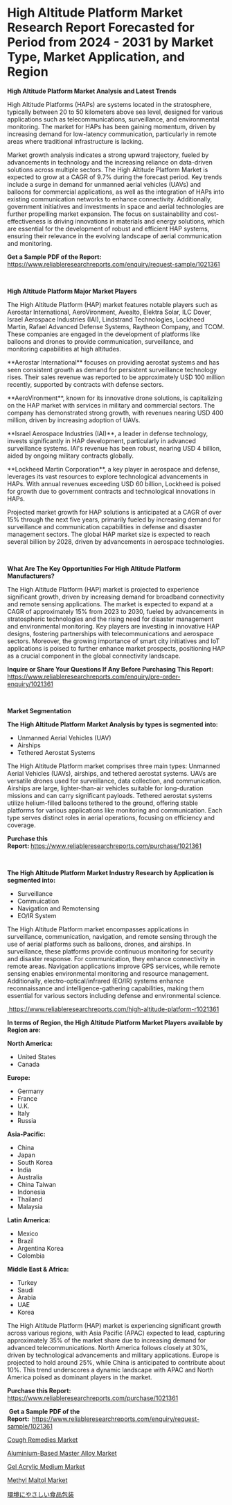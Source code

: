 <p><h1>High Altitude Platform Market Research Report Forecasted for Period from 2024 -  2031 by Market Type, Market Application, and Region</h1></p><p><strong>High Altitude Platform Market Analysis and Latest Trends</strong></p>
<p><p>High Altitude Platforms (HAPs) are systems located in the stratosphere, typically between 20 to 50 kilometers above sea level, designed for various applications such as telecommunications, surveillance, and environmental monitoring. The market for HAPs has been gaining momentum, driven by increasing demand for low-latency communication, particularly in remote areas where traditional infrastructure is lacking. </p><p>Market growth analysis indicates a strong upward trajectory, fueled by advancements in technology and the increasing reliance on data-driven solutions across multiple sectors. The High Altitude Platform Market is expected to grow at a CAGR of 9.7% during the forecast period. Key trends include a surge in demand for unmanned aerial vehicles (UAVs) and balloons for commercial applications, as well as the integration of HAPs into existing communication networks to enhance connectivity. Additionally, government initiatives and investments in space and aerial technologies are further propelling market expansion. The focus on sustainability and cost-effectiveness is driving innovations in materials and energy solutions, which are essential for the development of robust and efficient HAP systems, ensuring their relevance in the evolving landscape of aerial communication and monitoring.</p></p>
<p><strong>Get a Sample PDF of the Report:&nbsp;</strong> <a href="https://www.reliableresearchreports.com/enquiry/request-sample/1021361">https://www.reliableresearchreports.com/enquiry/request-sample/1021361</a></p>
<p>&nbsp;</p>
<p><strong>High Altitude Platform Major Market Players</strong></p>
<p><p>The High Altitude Platform (HAP) market features notable players such as Aerostar International, AeroVironment, Avealto, Elektra Solar, ILC Dover, Israel Aerospace Industries (IAI), Lindstrand Technologies, Lockheed Martin, Rafael Advanced Defense Systems, Raytheon Company, and TCOM. These companies are engaged in the development of platforms like balloons and drones to provide communication, surveillance, and monitoring capabilities at high altitudes.</p><p>**Aerostar International** focuses on providing aerostat systems and has seen consistent growth as demand for persistent surveillance technology rises. Their sales revenue was reported to be approximately USD 100 million recently, supported by contracts with defense sectors.</p><p>**AeroVironment**, known for its innovative drone solutions, is capitalizing on the HAP market with services in military and commercial sectors. The company has demonstrated strong growth, with revenues nearing USD 400 million, driven by increasing adoption of UAVs.</p><p>**Israel Aerospace Industries (IAI)**, a leader in defense technology, invests significantly in HAP development, particularly in advanced surveillance systems. IAI's revenue has been robust, nearing USD 4 billion, aided by ongoing military contracts globally.</p><p>**Lockheed Martin Corporation**, a key player in aerospace and defense, leverages its vast resources to explore technological advancements in HAPs. With annual revenues exceeding USD 60 billion, Lockheed is poised for growth due to government contracts and technological innovations in HAPs.</p><p>Projected market growth for HAP solutions is anticipated at a CAGR of over 15% through the next five years, primarily fueled by increasing demand for surveillance and communication capabilities in defense and disaster management sectors. The global HAP market size is expected to reach several billion by 2028, driven by advancements in aerospace technologies.</p></p>
<p>&nbsp;</p>
<p><strong>What Are The Key Opportunities For High Altitude Platform Manufacturers?</strong></p>
<p><p>The High Altitude Platform (HAP) market is projected to experience significant growth, driven by increasing demand for broadband connectivity and remote sensing applications. The market is expected to expand at a CAGR of approximately 15% from 2023 to 2030, fueled by advancements in stratospheric technologies and the rising need for disaster management and environmental monitoring. Key players are investing in innovative HAP designs, fostering partnerships with telecommunications and aerospace sectors. Moreover, the growing importance of smart city initiatives and IoT applications is poised to further enhance market prospects, positioning HAP as a crucial component in the global connectivity landscape.</p></p>
<p><strong>Inquire or Share Your Questions If Any Before Purchasing This Report:</strong> <a href="https://www.reliableresearchreports.com/enquiry/pre-order-enquiry/1021361">https://www.reliableresearchreports.com/enquiry/pre-order-enquiry/1021361</a></p>
<p>&nbsp;</p>
<p><strong>Market Segmentation</strong></p>
<p><strong>The High Altitude Platform Market Analysis by types is segmented into:</strong></p>
<p><ul><li>Unmanned Aerial Vehicles (UAV)</li><li>Airships</li><li>Tethered Aerostat Systems</li></ul></p>
<p><p>The High Altitude Platform market comprises three main types: Unmanned Aerial Vehicles (UAVs), airships, and tethered aerostat systems. UAVs are versatile drones used for surveillance, data collection, and communication. Airships are large, lighter-than-air vehicles suitable for long-duration missions and can carry significant payloads. Tethered aerostat systems utilize helium-filled balloons tethered to the ground, offering stable platforms for various applications like monitoring and communication. Each type serves distinct roles in aerial operations, focusing on efficiency and coverage.</p></p>
<p><strong>Purchase this Report:&nbsp;</strong><a href="https://www.reliableresearchreports.com/purchase/1021361">https://www.reliableresearchreports.com/purchase/1021361</a></p>
<p>&nbsp;</p>
<p><strong>The High Altitude Platform Market Industry Research by Application is segmented into:</strong></p>
<p><ul><li>Surveillance</li><li>Commuication</li><li>Navigation and Remotensing</li><li>EO/IR System</li></ul></p>
<p><p>The High Altitude Platform market encompasses applications in surveillance, communication, navigation, and remote sensing through the use of aerial platforms such as balloons, drones, and airships. In surveillance, these platforms provide continuous monitoring for security and disaster response. For communication, they enhance connectivity in remote areas. Navigation applications improve GPS services, while remote sensing enables environmental monitoring and resource management. Additionally, electro-optical/infrared (EO/IR) systems enhance reconnaissance and intelligence-gathering capabilities, making them essential for various sectors including defense and environmental science.</p></p>
<p><a href="https://www.reliableresearchreports.com/high-altitude-platform-r1021361">&nbsp;https://www.reliableresearchreports.com/high-altitude-platform-r1021361</a></p>
<p><strong>In terms of Region, the High Altitude Platform Market Players available by Region are:</strong></p>
<p>
    <p> <strong> North America: </strong>
        <ul>
            <li>United States</li>
            <li>Canada</li>
        </ul>
        </p> 
    <p> <strong> Europe: </strong>
        <ul>
            <li>Germany</li>
            <li>France</li>
            <li>U.K.</li>
            <li>Italy</li>
            <li>Russia</li>
        </ul>
        </p> 
    <p> <strong> Asia-Pacific: </strong>
        <ul>
            <li>China</li>
            <li>Japan</li>
            <li>South Korea</li>
            <li>India</li>
            <li>Australia</li>
            <li>China Taiwan</li>
            <li>Indonesia</li>
            <li>Thailand</li>
            <li>Malaysia</li>
        </ul>
        </p> 
    <p> <strong> Latin America: </strong>
        <ul>
            <li>Mexico</li>
            <li>Brazil</li>
            <li>Argentina Korea</li>
            <li>Colombia</li>
        </ul>
        </p> 
    <p> <strong> Middle East & Africa: </strong>
        <ul>
            <li>Turkey</li>
            <li>Saudi</li>
            <li>Arabia</li>
            <li>UAE</li>
            <li>Korea</li>
        </ul>
    </p>
    </p>
<p><p>The High Altitude Platform (HAP) market is experiencing significant growth across various regions, with Asia Pacific (APAC) expected to lead, capturing approximately 35% of the market share due to increasing demand for advanced telecommunications. North America follows closely at 30%, driven by technological advancements and military applications. Europe is projected to hold around 25%, while China is anticipated to contribute about 10%. This trend underscores a dynamic landscape with APAC and North America poised as dominant players in the market.</p></p>
<p><strong>Purchase this Report: </strong><a href="https://www.reliableresearchreports.com/purchase/1021361">https://www.reliableresearchreports.com/purchase/1021361</a></p>
<p>&nbsp;<strong>Get a Sample PDF of the Report:&nbsp;&nbsp;</strong><a href="https://www.reliableresearchreports.com/enquiry/request-sample/1021361">https://www.reliableresearchreports.com/enquiry/request-sample/1021361</a></p>
<p><strong></strong></p>
<p><p><a href="https://github.com/kaufmannDavid16/Market-Research-Report-List-1/blob/main/cough-remedies-market.md">Cough Remedies Market</a></p><p><a href="https://medium.com/@dylanpeters48/the-aluminium-based-master-alloy-market-prioritizes-cost-control-and-efficiency-enhancement-f33e66386b3e">Aluminium-Based Master Alloy Market</a></p><p><a href="https://issuu.com/reportprime-2/docs/gel-acrylic-medium-market-size-2030_20475055c00020">Gel Acrylic Medium Market</a></p><p><a href="https://issuu.com/reportprime-2/docs/methyl-maltol-market-size-2030.pptx_5ebf05be595f5f">Methyl Maltol Market</a></p><p><a href="https://medium.com/@dfg5fff/eco-friendly-food-packaging-market-%E3%81%AE%E3%82%B0%E3%83%AD%E3%83%BC%E3%83%90%E3%83%AB%E5%B8%82%E5%A0%B4%E6%A6%82%E8%A6%81%E3%81%AF-%E4%B8%96%E7%95%8C%E3%81%8A%E3%82%88%E3%81%B3%E4%B8%BB%E8%A6%81%E5%B8%82%E5%A0%B4%E3%81%AB%E3%81%8A%E3%81%91%E3%82%8B%E6%A5%AD%E7%95%8C%E3%81%AB%E5%BD%B1%E9%9F%BF%E3%82%92%E4%B8%8E%E3%81%88%E3%82%8B%E4%B8%BB%E8%A6%81%E3%81%AA%E3%83%88%E3%83%AC%E3%83%B3%E3%83%89%E3%81%AB%E3%81%A4%E3%81%84%E3%81%A6-%E7%8B%AC%E8%87%AA%E3%81%AE%E8%A6%96%E7%82%B9%E3%82%92%E6%8F%90%E4%BE%9B%E3%81%97%E3%81%BE%E3%81%99-0892b8c4c631">環境にやさしい食品包装</a></p></p>